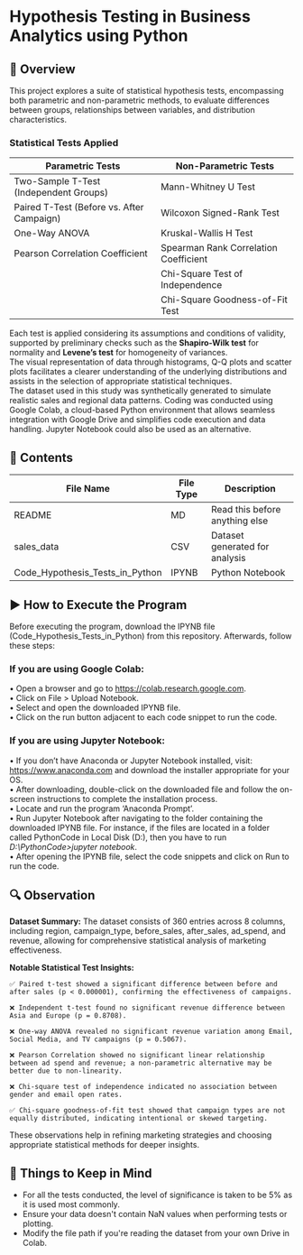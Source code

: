# Hypothesis Testing in Business Analytics using Python  

## 📝 __Overview__  
This project explores a suite of statistical hypothesis tests, encompassing both parametric and non-parametric methods, to evaluate differences between groups, relationships between variables, and distribution characteristics.  
### __Statistical Tests Applied__  
| Parametric Tests | Non-Parametric Tests |
|------------------|----------------------|
| Two-Sample T-Test (Independent Groups) | 	Mann-Whitney U Test |
| Paired T-Test (Before vs. After Campaign) | 	Wilcoxon Signed-Rank Test |
| One-Way ANOVA | Kruskal-Wallis H Test |
| Pearson Correlation Coefficient | 	Spearman Rank Correlation Coefficient |
|  | Chi-Square Test of Independence |
|  | Chi-Square Goodness-of-Fit Test |  
  
Each test is applied considering its assumptions and conditions of validity, supported by preliminary checks such as the __Shapiro-Wilk test__ for normality and __Levene’s test__ for homogeneity of variances.  
The visual representation of data through histograms, Q-Q plots and scatter plots facilitates a clearer understanding of the underlying distributions and assists in the selection of appropriate statistical techniques.  
The dataset used in this study was synthetically generated to simulate realistic sales and regional data patterns. Coding was conducted using Google Colab, a cloud-based Python environment that allows seamless integration with Google Drive and simplifies code execution and data handling. Jupyter Notebook could also be used as an alternative.    

## __📂 Contents__  
| File Name | File Type | Description |
|-----------|-----------|-------------|
| README | MD | Read this before anything else |
| sales_data | CSV | Dataset generated for analysis |
| Code_Hypothesis_Tests_in_Python | IPYNB | Python Notebook |
  
## __▶️ How to Execute the Program__
Before executing the program, download the IPYNB file (Code_Hypothesis_Tests_in_Python) from this repository. Afterwards, follow these steps:  
### If you are using Google Colab:  
•	Open a browser and go to https://colab.research.google.com.  
•	Click on File > Upload Notebook.  
•	Select and open the downloaded IPYNB file.  
•	Click on the run button adjacent to each code snippet to run the code.  
### If you are using Jupyter Notebook:  
•	If you don’t have Anaconda or Jupyter Notebook installed, visit: https://www.anaconda.com and download the installer appropriate for your OS.  
•	After downloading, double-click on the downloaded file and follow the on-screen instructions to complete the installation process.  
•	Locate and run the program ‘Anaconda Prompt’.  
•	Run Jupyter Notebook after navigating to the folder containing the downloaded IPYNB file. For instance, if the files are located in a folder called PythonCode in Local Disk (D:), then you have to run _D:\PythonCode>jupyter notebook_.  
•	After opening the IPYNB file, select the code snippets and click on Run to run the code.  
  
## 🔍 __Observation__  
__Dataset Summary:__ The dataset consists of 360 entries across 8 columns, including region, campaign_type, before_sales, after_sales, ad_spend, and revenue, allowing for comprehensive statistical analysis of marketing effectiveness.  

__Notable Statistical Test Insights:__  

    ✅ Paired t-test showed a significant difference between before and after sales (p < 0.000001), confirming the effectiveness of campaigns.  

    ❌ Independent t-test found no significant revenue difference between Asia and Europe (p = 0.8708).  

    ❌ One-way ANOVA revealed no significant revenue variation among Email, Social Media, and TV campaigns (p = 0.5067).  

    ❌ Pearson Correlation showed no significant linear relationship between ad spend and revenue; a non-parametric alternative may be better due to non-linearity.  

    ❌ Chi-square test of independence indicated no association between gender and email open rates.  

    ✅ Chi-square goodness-of-fit test showed that campaign types are not equally distributed, indicating intentional or skewed targeting.  

These observations help in refining marketing strategies and choosing appropriate statistical methods for deeper insights.  
 
## 📌 __Things to Keep in Mind__  
* For all the tests conducted, the level of significance is taken to be 5% as it is used most commonly.
* Ensure your data doesn't contain NaN values when performing tests or plotting.  
* Modify the file path if you're reading the dataset from your own Drive in Colab.  
